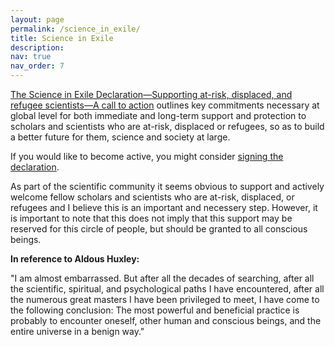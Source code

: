 ```yaml
---
layout: page
permalink: /science_in_exile/
title: Science in Exile
description: 
nav: true
nav_order: 7
---
```

[The Science in Exile Declaration—Supporting at-risk, displaced, and refugee scientists—A call to action](https://www.interacademies.org/publication/science-exile-declaration-supporting-risk-displaced-and-refugee-scientists-call-action) outlines key commitments necessary at global level for both immediate and long-term support and protection to scholars and scientists who are at-risk, displaced or refugees, so as to build a better future for them, science and society at large.

If you would like to become active, you might consider [signing the declaration](https://forms.office.com/pages/responsepage.aspx?id=Uq5PHbM5-kuwswIpVrERlLxCIrq-PktOpQTRI0lHzktUNlJPNEtNVzgzWThYWEFRS0NGQkFPMlFMRi4u).

As part of the scientific community it seems obvious to support and actively welcome fellow scholars and scientists who are at-risk, displaced, or refugees and I believe this is an important and necessery step. 
However, it is important to note that this does not imply that this support may be reserved for this circle of people, but should be granted to all conscious beings. 

**In reference to Aldous Huxley:**

"I am almost embarrassed. But after all the decades of searching, after all the scientific, spiritual, and psychological paths I have encountered, after all the numerous great masters I have been privileged to meet, I have come to the following conclusion: The most powerful and beneficial practice is probably to encounter oneself, other human and conscious beings, and the entire universe in a benign way."


